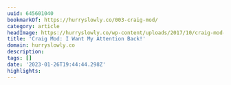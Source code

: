 ```yaml
---
uuid: 645601040
bookmarkOf: https://hurryslowly.co/003-craig-mod/
category: article
headImage: https://hurryslowly.co/wp-content/uploads/2017/10/craig-mod-1200.jpg
title: 'Craig Mod: I Want My Attention Back!'
domain: hurryslowly.co
description: 
tags: []
date: '2023-01-26T19:44:44.298Z'
highlights: 
---
```



